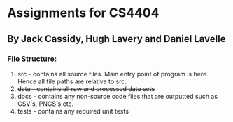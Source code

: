 # Assignments for CS4404
## By Jack Cassidy, Hugh Lavery and Daniel Lavelle

### File Structure:
1. src - contains all source files. Main entry point of program is here. Hence all file paths are relative to src.
2. ~~data - contains all raw and processed data sets~~
3. docs - contains any non-source code files that are outputted such as CSV's, PNGS's etc.
4. tests - contains any required unit tests
